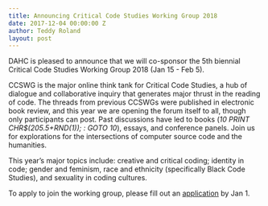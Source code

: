 ```yaml
---
title: Announcing Critical Code Studies Working Group 2018
date: 2017-12-04 00:00:00 Z
author: Teddy Roland
layout: post
---
```


DAHC is pleased to announce that we will co-sponsor the 5th biennial Critical Code Studies Working Group 2018 (Jan 15 - Feb 5).

CCSWG is the major online think tank for Critical Code Studies, a hub of dialogue and collaborative inquiry that generates major thrust in the reading of code. The threads from previous CCSWGs were published in electronic book review, and this year we are opening the forum itself to all, though only participants can post. Past discussions have led to books (<i>10 PRINT CHR$(205.5+RND(1)); : GOTO 10</i>), essays, and conference panels. Join us for explorations for the intersections of computer source code and the humanities.

This year’s major topics include: creative and critical coding; identity in code; gender and feminism, race and ethnicity (specifically Black Code Studies), and sexuality in coding cultures.

To apply to join the working group, please fill out an [application](https://goo.gl/forms/LzhprHIiVOxMcvq03) by Jan 1.